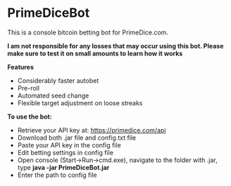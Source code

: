 # PrimeDiceBot

This is a console bitcoin betting bot for PrimeDice.com.

<b>I am not responsible for any losses that may occur using this bot. Please make sure to test it on small amounts to learn how it works</b>

<b>Features</b>
- Considerably faster autobet
- Pre-roll
- Automated seed change
- Flexible target adjustment on loose streaks

<b>To use the bot:</b>
- Retrieve your API key at: https://primedice.com/api
- Download both .jar file and config.txt file
- Paste your API key in the config file
- Edit betting settings in config file
- Open console (Start->Run->cmd.exe), navigate to the folder with .jar, type <b>java -jar PrimeDiceBot.jar</b>
- Enter the path to config file

